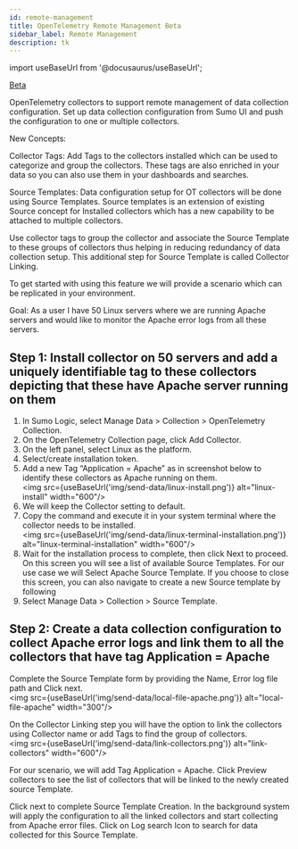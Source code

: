 ```yaml
---
id: remote-management
title: OpenTelemetry Remote Management Beta
sidebar_label: Remote Management
description: tk
---
```


import useBaseUrl from '@docusaurus/useBaseUrl';

<head>
  <meta name="robots" content="noindex" />
</head>

<p><a href="/docs/beta"><span className="beta">Beta</span></a></p>

OpenTelemetry collectors to support remote management of data collection configuration. Set up data collection configuration from Sumo UI and push the configuration to one or multiple collectors.  

New Concepts:

Collector Tags:
Add Tags to the collectors installed which can be used to categorize and group the collectors. These tags are also enriched in your data so you can also use them in your dashboards and searches.

Source Templates:
Data configuration setup for OT collectors will be done using Source Templates. Source templates is an extension of existing Source concept for Installed collectors which has a new capability to be attached to multiple collectors.

Use collector tags to group the collector and associate the Source Template to these groups of collectors thus helping in reducing redundancy of data collection setup. This additional step for Source Template is called Collector Linking.

To get started with using this feature we will provide a scenario which can be replicated in your environment.

Goal: As a user I have 50 Linux servers where we are running Apache servers and would like to monitor the Apache error logs from all these servers.


## Step 1: Install collector on 50 servers and add a uniquely identifiable tag to these collectors depicting that these have Apache server running on them


1. In Sumo Logic, select Manage Data > Collection > OpenTelemetry Collection.
1. On the OpenTelemetry Collection page, click Add Collector.
1. On the left panel, select Linux as the platform.
1. Select/create installation token.
1. Add a new Tag “Application = Apache” as in screenshot below to identify these collectors as Apache running on them.<br/><img src={useBaseUrl('img/send-data/linux-install.png')} alt="linux-install" width="600"/>
1. We will keep the Collector setting to default.
1. Copy the command and execute it in your system terminal where the collector needs to be installed.<br/><img src={useBaseUrl('img/send-data/linux-terminal-installation.png')} alt="linux-terminal-installation" width="600"/>
1. Wait for the installation process to complete, then click Next to proceed. On this screen you will see a list of available Source Templates. For our use case we will Select Apache Source Template.
If you choose to close this screen, you can also navigate to create a new Source template by following
1. Select Manage Data > Collection > Source Template.


## Step 2: Create a data collection configuration to collect Apache error logs and link them to all the collectors that have tag Application = Apache

Complete the Source Template form by providing the Name, Error log file path and Click next.<br/><img src={useBaseUrl('img/send-data/local-file-apache.png')} alt="local-file-apache" width="300"/>

On the Collector Linking step you will have the option to link the collectors using Collector name or add Tags to find the group of collectors.<br/><img src={useBaseUrl('img/send-data/link-collectors.png')} alt="link-collectors" width="600"/>

For our scenario, we will add Tag Application = Apache.
Click Preview collectors to see the list of collectors that will be linked to the newly created source Template.

Click next to complete Source Template Creation. In the background system will apply the configuration to all the linked collectors and start collecting from Apache error files. Click on Log search Icon to search for data collected for this Source Template.
